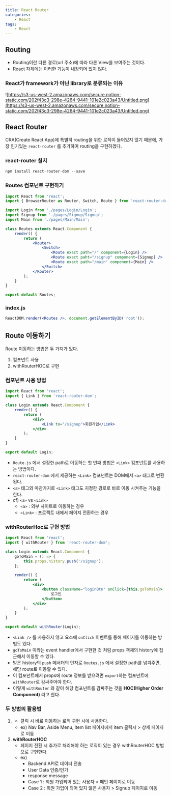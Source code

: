 ```yaml
---
title: React Router
categories:
    - React
tags:
    - React
---
```


## Routing

-   Routing이란 다른 경로(url 주소)에 따라 다른 View를 보여주는 것이다.
-   React 자체에는 이러한 기능이 내장되어 있지 않다.

### React가 framework가 아닌 library로 분류되는 이유

![https://s3-us-west-2.amazonaws.com/secure.notion-static.com/202f43c3-298e-4264-9441-101e2c023a43/Untitled.png](https://s3-us-west-2.amazonaws.com/secure.notion-static.com/202f43c3-298e-4264-9441-101e2c023a43/Untitled.png)

## React Router

CRA(Create React App)에 특별히 routing을 위한 로직이 들어있지 않기 때문에, 가장 인기있는 `react-router` 를 추가하여 routing을 구현하겠다.

### react-router 설치

```jsx
npm install react-router-dom --save
```

### Routes 컴포넌트 구현하기

```jsx
import React from 'react';
import { BrowserRouter as Router, Switch, Route } from 'react-router-dom';

import Login from './pages/Login/Login';
import Signup from './pages/Signup/Signup';
import Main from './pages/Main/Main';

class Routes extends React.Component {
    render() {
        return (
            <Router>
                <Switch>
                    <Route exact path="/" component={Login} />
                    <Route exact paht="/signup" component={Signup} />
                    <Route exact path="/main" component={Main} />
                </Switch>
            </Router>
        );
    }
}

export default Routes;
```

### index.js

```jsx
ReactDOM.render(<Routes />, document.getElementByID('root'));
```

## Route 이동하기

Route 이동하는 방법은 두 가지가 있다.

1. <Link> 컴포넌트 사용
2. withRouterHOC로 구현

### <Link> 컴포넌트 사용 방법

```jsx
import React from 'react';
import { Link } from 'react-router-dom';

class Login extends React.Component {
    render() {
        return (
            <div>
                <Link to="/signup">회원가입</Link>
            </div>
        );
    }
}

export default Login;
```

-   `Route.js` 에서 설정한 path로 이동하는 첫 번째 방법은 `<Link>` 컴포넌트를 사용하는 방법이다.
-   `react-router-dom` 에서 제공하는 `<Link>` 컴포넌트는 DOM에서 `<a>` 태그로 변환된다.
-   `<a>` 태그와 마찬가지로 `<Link>` 태그도 지정한 경로로 바로 이동 시켜주는 기능을 한다.
-   cf) `<a>` vs `<Link>`
    -   `<a>` : 외부 사이트로 이동하는 경우
    -   `<Link>` : 프로젝트 내에서 페이지 전환하는 경우

### withRouterHoc로 구현 방법

```jsx
import React from 'react';
import { withRouter } from 'react-router-dom';

class Login extends React.Component {
    goToMain = () => {
        this.props.history.push('/signup');
    };

    render() {
        return (
            <div>
                <button className="loginBtn" onClick={this.goToMain}>
                    로그인
                </button>
            </div>
        );
    }
}

export default withRouter(Login);
```

-   `<Link />` 를 사용하지 않고 요소에 `onClick` 이벤트를 통해 페이지를 이동하는 방법도 있다.
-   `goToMain` 이라는 event handler에서 구현한 것 처럼 props 객체의 history에 접근해서 이동할 수 있다.
-   받은 history의 `push` 메서더의 인자로 `Routes.js` 에서 설정한 path를 넘겨주면, 해당 route로 이동할 수 있다.
-   이 컴포넌트에서 props에 route 정보를 받으려면 `export`하는 컴포넌트에 `withRouter`로 감싸주어야 한다.
-   이렇게 `withRouter` 와 같이 해당 컴포넌트를 감싸주는 것을 **HOC(Higher Order Component)** 라고 한다.

### 두 방법의 활용법

1. **<Link>**
    - 클릭 시 바로 이동하는 로직 구현 시에 사용한다.
    - ex) Nav Bar, Aside Menu, item list 페이지에서 item 클릭시 > 상세 페이지로 이동
2. **withRouterHOC**
    - 페이지 전환 시 추가로 처리해야 하는 로직이 있는 경우 withRouterHOC 방법으로 구현한다.
    - ex)
        - Backend API로 데이터 전송
        - User Data 인증/인가
        - response message
        - Case 1 : 회원 가입되어 있는 사용자 > 메인 페이지로 이동
        - Case 2 : 회원 가입이 되어 있지 않은 사용자 > Signup 페이지로 이동
